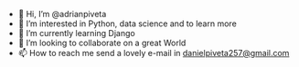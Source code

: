 - 👋 Hi, I’m @adrianpiveta
- 👀 I’m interested in Python, data science and to learn more
- 🌱 I’m currently learning Django
- 💞️ I’m looking to collaborate on a great World
- 📫 How to reach me send a lovely e-mail in danielpiveta257@gmail.com

<!---
adrianpiveta/adrianpiveta is a ✨ special ✨ repository because its `README.md` (this file) appears on your GitHub profile.
You can click the Preview link to take a look at your changes.
--->
